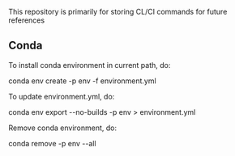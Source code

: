 This repository is primarily for storing CL/CI commands for future references


## **Conda**

To install conda environment in current path, do:

conda env create -p env -f environment.yml

To update environment.yml, do:

conda env export --no-builds -p env > environment.yml

Remove conda environment, do:

conda remove -p env --all
